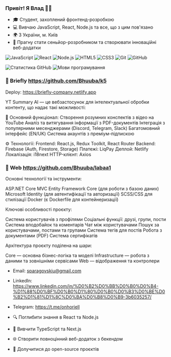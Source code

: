 ### Привіт! Я Влад 👨‍💻

- 🎓 Студент, захоплений фронтенд-розробкою
- 💻 Вивчаю JavaScript, React, Node.js та все, що з цим пов'язано
- 🌍 З України, м. Київ
- 🚀 Прагну стати сеньйор-розробником та створювати інноваційні веб-додатки

![JavaScript](https://img.shields.io/badge/-JavaScript-F7DF1E?logo=javascript&logoColor=black)
![React](https://img.shields.io/badge/-React-61DAFB?logo=react&logoColor=black)
![Node.js](https://img.shields.io/badge/-Node.js-339933?logo=node.js&logoColor=white)
![HTML5](https://img.shields.io/badge/-HTML5-E34F26?logo=html5&logoColor=white)
![CSS3](https://img.shields.io/badge/-CSS3-1572B6?logo=css3&logoColor=white)
![Git](https://img.shields.io/badge/-Git-F05032?logo=git&logoColor=white)
![GitHub](https://img.shields.io/badge/-GitHub-181717?logo=github&logoColor=white)

![Статистика GitHub](https://github-readme-stats.vercel.app/api?username=Bhuuba&show_icons=true&theme=radical)
![Мови програмування](https://github-readme-stats.vercel.app/api/top-langs/?username=Bhuuba&layout=compact&theme=radical)

### 🌟 Briefly https://github.com/Bhuuba/k5
Deploy: https://briefly-company.netlify.app

YT Summary AI — це вебзастосунок для інтелектуальної обробки контенту, що надає такі можливості:

🎥 Основний функціонал:
Створення розумних конспектів з відео на YouTube
Аналіз та витягування інформації з PDF-документів
Інтеграція з популярними месенджерами (Discord, Telegram, Slack)
Багатомовний інтерфейс (EN/UK)
Система акаунтів з преміум-підпискою

⚙️ Технології:
Frontend: React.js, Redux Toolkit, React Router
Backend: Firebase (Auth, Firestore, Storage)
Платежі: LiqPay
Деплой: Netlify
Локалізація: i18next
HTTP-клієнт: Axios

### 🌟 Web https://github.com/Bhuuba/labaa1

Основні технології та інструменти:

ASP.NET Core MVC
Entity Framework Core (для роботи з базою даних)
Microsoft Identity (для автентифікації та авторизації)
SCSS/CSS для стилізації
Docker (є Dockerfile для контейнеризації)

Ключові особливості проєкту:

Система користувачів з профілями
Соціальні функції: друзі, групи, пости
Система вподобайок та коментарів
Чат між користувачами
Пошук за користувачами, постами та групами
Система тегів для постів
Робота з документами (PDF)
Система сертифікатів

Архітектура проєкту поділена на шари:

Core — основна бізнес-логіка та моделі
Infrastructure — робота з даними та зовнішніми сервісами
Web — відображення та контролери


- Email: sparagovskiu@gmail.com
- LinkedIn: https://www.linkedin.com/in/%D0%B2%D0%BB%D0%B0%D0%B4-%D1%88%D0%BF%D0%B0%D1%80%D0%B0%D0%B3%D0%BE%D0%B2%D1%81%D1%8C%D0%BA%D0%B8%D0%B9-3b6035257/
- Telegram: https://t.me/onhoriell


- 🔍 Поглибити знання в React та Node.js
- 🧪 Вивчити TypeScript та Next.js
- 🌐 Створити повноцінний веб-додаток з бекендом
- 🤝 Долучитися до open-source проєктів
